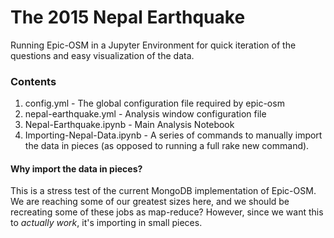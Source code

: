 # The 2015 Nepal Earthquake

Running Epic-OSM in a Jupyter Environment for quick iteration of the questions and easy visualization of the data.

### Contents

 1. config.yml                 - The global configuration file required by epic-osm
 2. nepal-earthquake.yml       - Analysis window configuration file
 3. Nepal-Earthquake.ipynb     - Main Analysis Notebook
 4. Importing-Nepal-Data.ipynb - A series of commands to manually import the data in pieces (as opposed to running a full rake new command).

#### Why import the data in pieces?
This is a stress test of the current MongoDB implementation of Epic-OSM. We are reaching some of our greatest sizes here, and we should be recreating some of these jobs as map-reduce? However, since we want this to _actually work_, it's importing in small pieces.